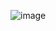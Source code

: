 ![image](https://github.com/rajnish1312/Task-2--Prodigy-Infotech--Stopwatch-WebApp/assets/121715461/cbb4c189-a617-409e-b196-d6a6d7e4ff9b)



